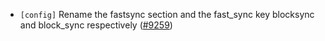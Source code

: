 - `[config]` Rename the fastsync section and the
  fast\_sync key blocksync and block\_sync respectively
  ([#9259](https://github.com/tendermint/tendermint/issues/9259))